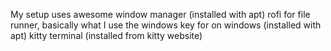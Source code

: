 My setup uses awesome window manager (installed with apt)
rofi for file runner, basically what I use the windows key for on windows (installed with apt)
kitty terminal (installed from kitty website)
